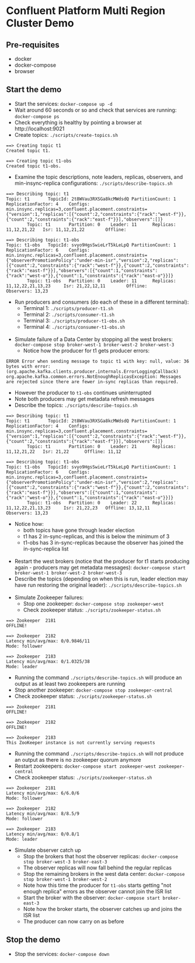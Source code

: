 # Confluent Platform Multi Region Cluster Demo

## Pre-requisites
- docker
- docker-compose
- browser

## Start the demo
- Start the services: `docker-compose up -d`
- Wait around 60 seconds or so and check that services are running: `docker-compose ps`
- Check everything is healthy by pointing a browser at http://localhost:9021
- Create topics: `./scripts/create-topics.sh`
```
==> Creating topic t1
Created topic t1.

==> Creating topic t1-obs
Created topic t1-obs.
```
- Examine the topic descriptions, note leaders, replicas, observers, and min-insync-replica configurations: `./scripts/describe-topics.sh`
```
==> Describing topic: t1
Topic: t1       TopicId: 2t8WVau3RXSGa8kcMWdsdQ PartitionCount: 1       ReplicationFactor: 4    Configs: min.insync.replicas=3,confluent.placement.constraints={"version":1,"replicas":[{"count":2,"constraints":{"rack":"west-f"}},{"count":2,"constraints":{"rack":"east-f"}}],"observers":[]}
        Topic: t1       Partition: 0    Leader: 11      Replicas: 11,12,21,22   Isr: 11,12,21,22        Offline: 

==> Describing topic: t1-obs
Topic: t1-obs   TopicId: svyo9HgsSwieLrT5kLeLpQ PartitionCount: 1       ReplicationFactor: 6    Configs: min.insync.replicas=3,confluent.placement.constraints={"observerPromotionPolicy":"under-min-isr","version":2,"replicas":[{"count":2,"constraints":{"rack":"west-f"}},{"count":2,"constraints":{"rack":"east-f"}}],"observers":[{"count":1,"constraints":{"rack":"west-o"}},{"count":1,"constraints":{"rack":"east-o"}}]}
        Topic: t1-obs   Partition: 0    Leader: 11      Replicas: 11,12,22,21,13,23     Isr: 21,22,12,11        Offline:        Observers: 13,23
```
- Run producers and consumers (do each of these in a different terminal):
  - Terminal 1: `./scripts/producer-t1.sh`
  - Terminal 2: `./scripts/consumer-t1.sh`
  - Terminal 3: `./scripts/producer-t1-obs.sh`
  - Terminal 4: `./scripts/consumer-t1-obs.sh`
<br><br>
- Simulate failure of a Data Center by stopping all the west brokers: `docker-compose stop broker-west-1 broker-west-2 broker-west-3`
  - Notice how the producer for t1 gets producer errors:
```
ERROR Error when sending message to topic t1 with key: null, value: 36 bytes with error: (org.apache.kafka.clients.producer.internals.ErrorLoggingCallback)
org.apache.kafka.common.errors.NotEnoughReplicasException: Messages are rejected since there are fewer in-sync replicas than required.
```
  - However the producer to `t1-obs` continues uninterrupted
  - Note both producers may get metadata refresh messages
  - Describe the topics: `./scripts/describe-topics.sh`
```
==> Describing topic: t1
Topic: t1       TopicId: 2t8WVau3RXSGa8kcMWdsdQ PartitionCount: 1       ReplicationFactor: 4    Configs: min.insync.replicas=3,confluent.placement.constraints={"version":1,"replicas":[{"count":2,"constraints":{"rack":"west-f"}},{"count":2,"constraints":{"rack":"east-f"}}],"observers":[]}
        Topic: t1       Partition: 0    Leader: 21      Replicas: 11,12,21,22   Isr: 21,22      Offline: 11,12

==> Describing topic: t1-obs
Topic: t1-obs   TopicId: svyo9HgsSwieLrT5kLeLpQ PartitionCount: 1       ReplicationFactor: 6    Configs: min.insync.replicas=3,confluent.placement.constraints={"observerPromotionPolicy":"under-min-isr","version":2,"replicas":[{"count":2,"constraints":{"rack":"west-f"}},{"count":2,"constraints":{"rack":"east-f"}}],"observers":[{"count":1,"constraints":{"rack":"west-o"}},{"count":1,"constraints":{"rack":"east-o"}}]}
        Topic: t1-obs   Partition: 0    Leader: 22      Replicas: 11,12,22,21,13,23     Isr: 21,22,23   Offline: 13,12,11       Observers: 13,23
```
  - Notice how:
    - both topics have gone through leader election
    - t1 has 2 in-sync-replicas, and this is below the minimum of 3
    - t1-obs has 3 in-sync-replicas because the observer has joined the in-sync-replica list
<br><br>
- Restart the west brokers (notice that the producer for t1 starts producing again - producers may get metadata messages): `docker-compose start broker-west-1 broker-west-2 broker-west-3`
- Describe the topics (depending on when this is run, leader election may have run restoring the original leader): `./scripts/describe-topics.sh`
<br><br>
- Simulate Zookeeper failures:
  - Stop one zookeeper: `docker-compose stop zookeeper-west`
  - Check zookeeper status: `./scripts/zookeeper-status.sh`
```
==> Zookeeper  2181
OFFLINE!

==> Zookeeper  2182
Latency min/avg/max: 0/0.9846/11
Mode: follower

==> Zookeeper  2183
Latency min/avg/max: 0/1.0325/38
Mode: leader
```
  - Running the command `./scripts/describe-topics.sh` will produce an output as at least two zookeepers are running
  - Stop another zookeeper: `docker-compose stop zookeeper-central`
  - Check zookeeper status: `./scripts/zookeeper-status.sh`
```
==> Zookeeper  2181
OFFLINE!

==> Zookeeper  2182
OFFLINE!

==> Zookeeper  2183
This ZooKeeper instance is not currently serving requests
```
  - Running the command `./scripts/describe-topics.sh` will not produce an output as there is no zookeeper quorum anymore
  - Restart zookeepers: `docker-compose start zookeeper-west zookeeper-central`
  - Check zookeeper status: `./scripts/zookeeper-status.sh`
```
==> Zookeeper  2181
Latency min/avg/max: 6/6.0/6
Mode: follower

==> Zookeeper  2182
Latency min/avg/max: 8/8.5/9
Mode: follower

==> Zookeeper  2183
Latency min/avg/max: 0/0.8/1
Mode: leader
```
- Simulate observer catch up
  - Stop the brokers that host the observer replicas: `docker-compose stop broker-west-3 broker-east-3`
  - The observer replicas will now fall behind the regular replicas
  - Stop the remaining brokers in the west data center: `docker-compose stop broker-west-1 broker-west-2`
  - Note how this time the producer for `t1-obs` starts getting "not enough replica" errors as the observer cannot join the ISR list
  - Start the broker with the observer: `docker-compose start broker-east-3`
  - Note how the broker starts, the observer catches up and joins the ISR list
  - The producer can now carry on as before

## Stop the demo
- Stop the services: `docker-compose down`
